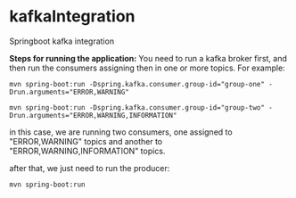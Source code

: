 # kafkaIntegration
Springboot kafka integration

**Steps for running the application:**
You need to run a kafka broker first, and then
run the consumers assigning then in one or more topics.
For example:
```
mvn spring-boot:run -Dspring.kafka.consumer.group-id="group-one" -Drun.arguments="ERROR,WARNING"

mvn spring-boot:run -Dspring.kafka.consumer.group-id="group-two" -Drun.arguments="ERROR,WARNING,INFORMATION"
```
in this case, we are running two consumers, one assigned to "ERROR,WARNING" topics and another to
"ERROR,WARNING,INFORMATION" topics.

after that, we just need to run the producer:
```
mvn spring-boot:run
```

